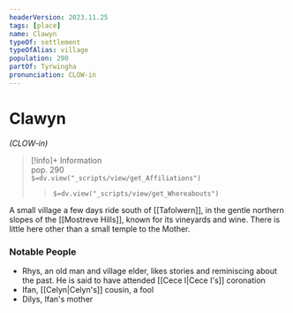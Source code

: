 ```yaml
---
headerVersion: 2023.11.25
tags: [place]
name: Clawyn
typeOf: settlement
typeOfAlias: village
population: 290
partOf: Tyrwingha
pronunciation: CLOW-in
---
```

# Clawyn
*(CLOW-in)*
>[!info]+ Information  
> pop. 290  
> `$=dv.view("_scripts/view/get_Affiliations")`  
>> `$=dv.view("_scripts/view/get_Whereabouts")`

A small village a few days ride south of [[Tafolwern]], in the gentle northern slopes of the [[Mostreve Hills]], known for its vineyards and wine. There is little here other than a small temple to the Mother.
### Notable People
* Rhys, an old man and village elder, likes stories and reminiscing about the past. He is said to have attended [[Cece I|Cece I's]] coronation
* Ifan, [[Celyn|Celyn's]] cousin, a fool
* Dilys, Ifan's mother